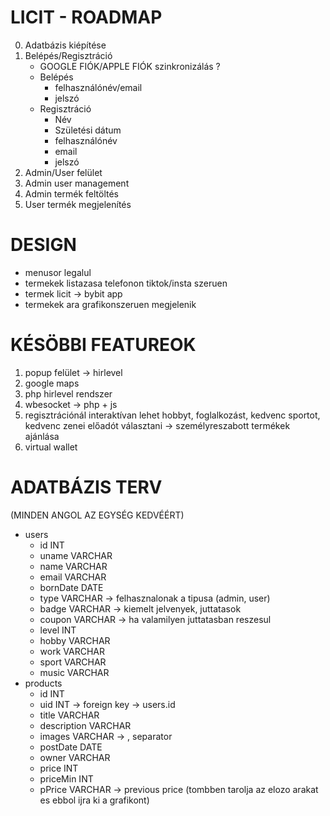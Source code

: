# LICIT - ROADMAP
0. Adatbázis kiépítése
1. Belépés/Regisztráció
    - GOOGLE FIÓK/APPLE FIÓK szinkronizálás ?
    - Belépés
        - felhasználónév/email
        - jelszó
    - Regisztráció
        - Név
        - Születési dátum
        - felhasználónév
        - email
        - jelszó
2. Admin/User felület
3. Admin user management
4. Admin termék feltöltés
5. User termék megjelenítés

# DESIGN
- menusor legalul
- termekek listazasa telefonon tiktok/insta szeruen
- termek licit -> bybit app
- termekek ara grafikonszeruen megjelenik

# KÉSÖBBI FEATUREOK
1. popup felület -> hirlevel
2. google maps
3. php hirlevel rendszer
4. wbesocket -> php + js
5. regisztrációnál interaktívan lehet hobbyt, foglalkozást, kedvenc sportot, kedvenc zenei előadót választani -> személyreszabott termékek ajánlása
6. virtual wallet

# ADATBÁZIS TERV
(MINDEN ANGOL AZ EGYSÉG KEDVÉÉRT)
- users
    - id            INT
    - uname         VARCHAR
    - name          VARCHAR
    - email         VARCHAR
    - bornDate      DATE
    - type          VARCHAR -> felhasznalonak a tipusa (admin, user)
    - badge         VARCHAR -> kiemelt jelvenyek, juttatasok
    - coupon        VARCHAR -> ha valamilyen juttatasban reszesul
    - level         INT
    - hobby         VARCHAR
    - work          VARCHAR
    - sport         VARCHAR
    - music         VARCHAR
- products
    - id            INT
    - uid           INT -> foreign key -> users.id
    - title          VARCHAR
    - description   VARCHAR
    - images        VARCHAR -> , separator
    - postDate      DATE
    - owner         VARCHAR
    - price         INT
    - priceMin      INT
    - pPrice        VARCHAR -> previous price (tombben tarolja az elozo arakat es ebbol ijra ki a grafikont)